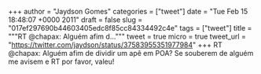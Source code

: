 
+++
author = "Jaydson Gomes"
categories = ["tweet"]
date = "Tue Feb 15 18:48:07 +0000 2011"
draft = false
slug = "017ef297690b44603405edc8f85cc84334492c4e"
tags = ["tweet"]
title = """RT @chapax: Alguém afim d..."""
tweet = true
micro = true
tweet_url = "https://twitter.com/jaydson/status/37583955351977984"
+++
RT @chapax: Alguém afim de dividir um apê em POA? Se souberem de alguém me avisem e RT por favor, valeu!
